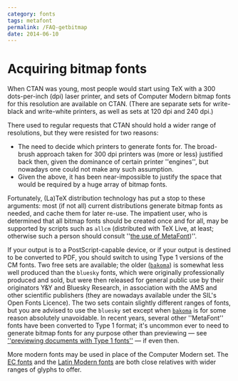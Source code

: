 ```yaml
---
category: fonts
tags: metafont
permalink: /FAQ-getbitmap
date: 2014-06-10
---
```


# Acquiring bitmap fonts

When CTAN was young, most people would start using TeX
with a 300 dots-per-inch (dpi) laser printer, and sets of Computer
Modern bitmap fonts for this resolution are available on CTAN.
(There are separate sets for write-black and write-white printers, as
well as sets at 120&nbsp;dpi and 240&nbsp;dpi.)

There used to regular requests that CTAN should hold
a wider range of resolutions, but they were resisted for two reasons:
  

-  The need to decide which printers to generate fonts for.  The
    broad-brush approach taken for 300&nbsp;dpi printers was (more or less)
    justified back then, given the dominance of certain printer
    ''engines'', but nowadays one could not make any such assumption.
-  Given the above, it has been near-impossible to justify the
    space that would be required by a huge array of bitmap fonts.

Fortunately, (La)TeX distribution technology has put a stop to these
arguments: most (if not all) current distributions generate bitmap
fonts as needed, and cache them for later re-use.  The impatient
user, who is determined that all bitmap fonts should be created once
and for all, may be supported by scripts such as `allcm`
(distributed with TeX&nbsp;Live, at least; otherwise such a
person should consult ''[the use of MetaFont](/FAQ-useMF))''.

If your output is to a PostScript-capable device, or if your output is
destined to be converted to PDF, you should switch to
using Type&nbsp;1 versions of the CM fonts.  Two free
sets are available; the older ([`bakoma`](https://ctan.org/pkg/bakoma)) is
somewhat less well produced than the `bluesky` fonts, which were
originally professionally produced and sold, but were then released
for general public use by their originators Y&Y and Bluesky Research,
in association with the AMS and other scientific publishers
(they are nowadays available under the SIL's Open Fonts Licence).  The
two sets contain slightly different ranges of fonts, but you are
advised to use the `bluesky` set except when [`bakoma`](https://ctan.org/pkg/bakoma)
is for some reason absolutely unavoidable.  In recent years, several
other ''MetaFont'' fonts have been converted to Type&nbsp;1 format; it's
uncommon ever to need to generate bitmap fonts for any purpose other
than previewing&nbsp;&mdash; see 
[''previewing documents with Type&nbsp;1 fonts''](/FAQ-PSpreview)&nbsp;&mdash;
if even then.

More modern fonts may be used in place of the Computer Modern set.  The
[EC fonts](/FAQ-ECfonts) and the 
[Latin Modern fonts](/FAQ-uselmfonts) are both close relatives with
wider ranges of glyphs to offer.

